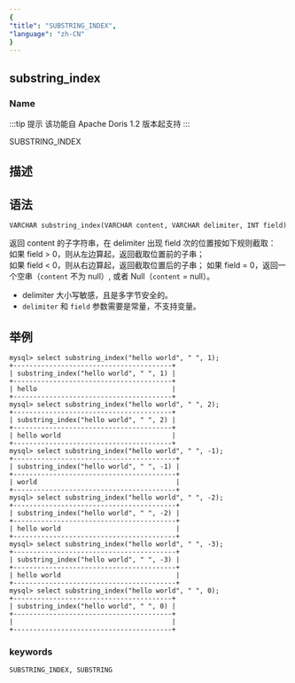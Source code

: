 ```yaml
---
{
"title": "SUBSTRING_INDEX",
"language": "zh-CN"
}
---
```


<!-- 
Licensed to the Apache Software Foundation (ASF) under one
or more contributor license agreements.  See the NOTICE file
distributed with this work for additional information
regarding copyright ownership.  The ASF licenses this file
to you under the Apache License, Version 2.0 (the
"License"); you may not use this file except in compliance
with the License.  You may obtain a copy of the License at
  http://www.apache.org/licenses/LICENSE-2.0
Unless required by applicable law or agreed to in writing,
software distributed under the License is distributed on an
"AS IS" BASIS, WITHOUT WARRANTIES OR CONDITIONS OF ANY
KIND, either express or implied.  See the License for the
specific language governing permissions and limitations
under the License.
-->

## substring_index

### Name

:::tip 提示
该功能自 Apache Doris  1.2 版本起支持
:::

SUBSTRING_INDEX



## 描述

## 语法

`VARCHAR substring_index(VARCHAR content, VARCHAR delimiter, INT field)`

返回 content 的子字符串，在 delimiter 出现 field 次的位置按如下规则截取：  
如果 field > 0，则从左边算起，返回截取位置前的子串；  
如果 field < 0，则从右边算起，返回截取位置后的子串；
如果 field = 0，返回一个空串（`content` 不为 null）, 或者 Null（`content` = null）。

- delimiter 大小写敏感，且是多字节安全的。
- `delimiter` 和 `field` 参数需要是常量，不支持变量。

## 举例

```
mysql> select substring_index("hello world", " ", 1);
+----------------------------------------+
| substring_index("hello world", " ", 1) |
+----------------------------------------+
| hello                                  |
+----------------------------------------+
mysql> select substring_index("hello world", " ", 2);
+----------------------------------------+
| substring_index("hello world", " ", 2) |
+----------------------------------------+
| hello world                            |
+----------------------------------------+
mysql> select substring_index("hello world", " ", -1);
+-----------------------------------------+
| substring_index("hello world", " ", -1) |
+-----------------------------------------+
| world                                   |
+-----------------------------------------+
mysql> select substring_index("hello world", " ", -2);
+-----------------------------------------+
| substring_index("hello world", " ", -2) |
+-----------------------------------------+
| hello world                             |
+-----------------------------------------+
mysql> select substring_index("hello world", " ", -3);
+-----------------------------------------+
| substring_index("hello world", " ", -3) |
+-----------------------------------------+
| hello world                             |
+-----------------------------------------+
mysql> select substring_index("hello world", " ", 0);
+----------------------------------------+
| substring_index("hello world", " ", 0) |
+----------------------------------------+
|                                        |
+----------------------------------------+
```
### keywords

    SUBSTRING_INDEX, SUBSTRING